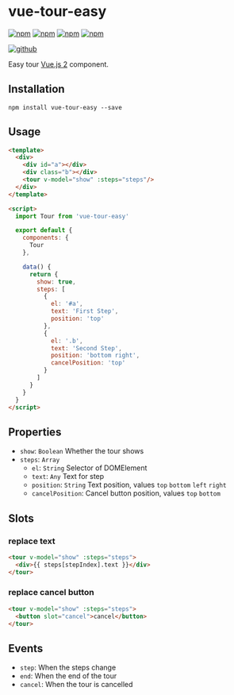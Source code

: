 # vue-tour-easy

[![npm][npm-version]][npm]
[![npm][npm-size]][npm]
[![npm][npm-downloads]][npm]
[![npm][npm-license]][npm]


[![github][github-issues]][github]


Easy tour [Vue.js 2][vuejs] component.

## Installation

```shell
npm install vue-tour-easy --save
```

## Usage

```html
<template>
  <div>
    <div id="a"></div>
    <div class="b"></div>
    <tour v-model="show" :steps="steps"/>
  </div>
</template>

<script>
  import Tour from 'vue-tour-easy'

  export default {
    components: {
      Tour
    },

    data() {
      return {
        show: true,
        steps: [
          {
            el: '#a',
            text: 'First Step',
            position: 'top'
          },
          {
            el: '.b',
            text: 'Second Step',
            position: 'bottom right',
            cancelPosition: 'top'
          }
        ]
      }
    }
  }
</script>
```

## Properties

* `show`: `Boolean` Whether the tour shows
* `steps`: `Array`
  * `el`: `String` Selector of DOMElement
  * `text`: `Any` Text for step
  * `position`: `String` Text position, values `top` `bottom` `left` `right`
  * `cancelPosition`: Cancel button position, values `top` `bottom`

## Slots

### replace text

```html
<tour v-model="show" :steps="steps">
  <div>{{ steps[stepIndex].text }}</div>
</tour>
```

### replace cancel button

```html
<tour v-model="show" :steps="steps">
  <button slot="cancel">cancel</button>
</tour>
```

## Events

* `step`: When the steps change
* `end`: When the end of the tour
* `cancel`: When the tour is cancelled

[npm]: https://www.npmjs.com/package/vue-tour-easy
[npm-version]: https://img.shields.io/npm/v/vue-tour-easy.svg
[npm-size]: https://img.shields.io/bundlephobia/minzip/vue-tour-easy.svg
[npm-downloads]: https://img.shields.io/npm/dt/vue-tour-easy.svg
[npm-license]: https://img.shields.io/npm/l/vue-tour-easy.svg

[github]: https://github.com/Cweili/vue-tour-easy
[github-issues]: https://img.shields.io/github/issues/Cweili/vue-tour-easy.svg

[travis]: https://travis-ci.org/Cweili/vue-tour-easy
[travis-build]: https://img.shields.io/travis/Cweili/vue-tour-easy.svg

[codecov]: https://codecov.io/gh/Cweili/vue-tour-easy
[codecov-svg]: https://img.shields.io/codecov/c/github/Cweili/vue-tour-easy.svg


[vuejs]: https://vuejs.org/

[doc]: https://cweili.github.io/vue-tour-easy/
